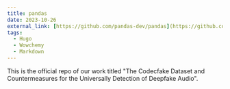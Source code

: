 ```yaml
---
title: pandas
date: 2023-10-26
external_link: [https://github.com/pandas-dev/pandas](https://github.com/xieyuankun/Codecfake)
tags:
  - Hugo
  - Wowchemy
  - Markdown
---
```


This is the official repo of our work titled "The Codecfake Dataset and Countermeasures for the Universally Detection of Deepfake Audio".

<!--more-->
